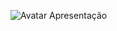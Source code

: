 

![Avatar Apresentação](https://github.com/data1991/data1991/assets/144493849/6618efcb-8df4-450e-8051-ed55682105ba)
